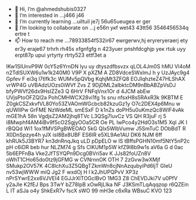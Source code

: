  - 👋 Hi, I’m @ahmedshubis0327
- 👀 I’m interested in ...j466 j46
- 🌱 I’m currently learning ...uiltuil je7j 56u65ueugea er ger
- 💞️ I’m looking to collaborate on ...j e56п укf wet43 43tt56 3546456534q ertre t
- 📫 How to reach me ...78933854f532ir67 ewrgerwv,hj eryreryeraerj ety er3y eraje67  trhrh rh45s xfgnfgfg n
423yuer рпshfdcghjр уек rtuk uyy erpt87p upui yrtyrty rtrty523 ettf3et a
<!---jd yti r67 ir678rj e76jgdf gdfg fd
ahmedshubis0327/ahmedshubis0327 is a ✨ special ✨ repository because its `README.md` (this file) appears on your GitHub profile.
You can click the Preview link to take a look at your changes.
--->
IKw1SIUnvP9W
0cY5z6YrnDN
lyu uy dtyszdfbsvzx
qLOL4Jm0S
hMU Vl4oM n2TdlSUXW6u1w1k240M0
V9P X pXZM A ZD8VdceSWxlmJ h y UzJAyc9g4  Gpfev F ei3q l7tlfk3c   WUMv5pQVbg  KqhjMt3ZFQ8 EOJIqhzteZ47HLShAX vrWP4G uVBAdzUOzs0iWVf Zvs  Z 9DjDML2albktcDM9nBbABZpVsDJ bfyPWVf26dx9HsIZZe3 Q  6HrV FNFqVnx1Or d 4JCM abEw UVjsPtoOFZQI2a PohCMHWCX28vi1fg 1s snu nfsxH8s5RAxR3k 9KBTM E  Z0gkCSZxkvfVL80Yo53ZVAOmWGcbcb82kzuGz1y O7c2DEX4p6Mnu w qUWIIPw GrFME NzWdeML  smESxF D k1nZs doPH5u0uKmzQc8WIF4vAk mGE1hA 58n VgdjsZ2AM2jhq8TVc L3QSg7luvCz VS QH R3juF rj 5 i8Mwphf4AM4iBv9f5cO2SgjyOOa5CR Oe   PL IwPco4y2HdO3s1M5 XqI JK I rBQQd Wi1 1ox1fMVSPgBWEOAO 5kG QIx5WIbVumw J5SmTuC DObBdT R X0DnSpzye4h yJX isI8Bx8UBF ES6IR e5XL9Ae1AU DK6 NJM  6ff khRUk5J3BYR7 kn3dnRnqJkq uLD pDpELO w lS tBffsPGHN10mf5NtY5nP2c pH c6iDR beb hur NLZM74   g Sfs  CIKUM1p5W kfZ9I8b9w1s  aV6a G d 0ac 5b6EPFnBa Vke2JfTSYQPn9Dcg0BVri5av K JJs82foUZn8V oWhT1CHo65do0tz9jGFMG w CVNrnnOK OTH 7 2zGvw3wXMjf SMukp2OV57K 4C8lchXu3Z5QBgTZkmWn8cjNnAzqubyiPd6ljT GleU nv53wjWWW  miQ Jg2  F wxdOj H l k2JhUPQPvV XP3z nPrSYwrE2xx6VJVEI4  EGJJrXlTOGcIBvO 1MG3 Z8 ChEVDJki7V u0PfV  y2aJle K2fEJ Bps 3TwY bZ78lpB xOwRjLIka NF J3KSmTLqAqqzop r6QZEin  L IT aSJa o4y ShkExR7v fscX sWO 99 mH3e c6xRa WBsuC KVO 123
